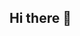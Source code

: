 ## Hi there 👋

<!--
**sagarkrchaubey/sagarkrchaubey** is a ✨ _special_ ✨ repository because its `README.md` (this file) appears on your GitHub profile.

Here are some ideas to get you started:

- 🔭 I’m currently working on an AI bot named Aarohi, she is your mental health companion.
- 🌱 I’m currently learning Prompt Engineering.
- 👯 I’m looking to collaborate on my project - sukoon_saathi, there is Aarohi inside this project
- 🤔 I’m looking for help with, everything I guess, just kidding, I Don't know for now.
- 💬 Ask me about, Nah, nothing, don't ask me anything, or ask me anything.
- 📫 How to reach me: LinkedIn/Insta : sagarkrchaubey
- 😄 Pronouns: He/His.
- ⚡ Fun fact: 1.Prompting is more like "Adjust, adjust, adjust!" because every AI has a different opinion on what "spicy" means.
                2.Prompting is like asking your auto driver for directions, you might get a helpful answer, or end up somewhere entirely unexpected with a "trust me, this is the shortcut" explanation!
-->
